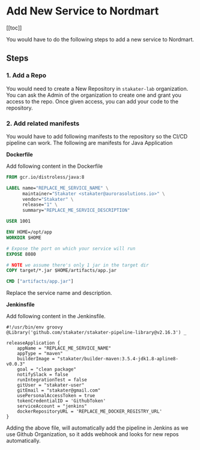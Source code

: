 # Add New Service to Nordmart

[[toc]]

You would have to do the following steps to add a new service to Nordmart.

## Steps

### 1. Add a Repo

You would need to create a New Repository in `stakater-lab` organization. You can ask the Admin of the organization to create one and grant you access to the repo. Once given access, you can add your code to the repository.

### 2. Add related manifests

You would have to add following manifests to the repository so the CI/CD pipeline can work. The following are manifests for Java Application

**Dockerfile**

Add following content in the Dockerfile

```Dockerfile
FROM gcr.io/distroless/java:8

LABEL name="REPLACE_ME_SERVICE_NAME" \
      maintainer="Stakater <stakater@aurorasolutions.io>" \
      vendor="Stakater" \
      release="1" \
      summary="REPLACE_ME_SERVICE_DESCRIPTION"

USER 1001

ENV HOME=/opt/app
WORKDIR $HOME

# Expose the port on which your service will run
EXPOSE 8080

# NOTE we assume there's only 1 jar in the target dir
COPY target/*.jar $HOME/artifacts/app.jar

CMD ["artifacts/app.jar"]
```

Replace the service name and description.

**Jenkinsfile**

Add following content in the Jenkinsfile.

```Jenkinsfile
#!/usr/bin/env groovy
@Library('github.com/stakater/stakater-pipeline-library@v2.16.3') _

releaseApplication {
    appName = "REPLACE_ME_SERVICE_NAME"
    appType = "maven"
    builderImage = "stakater/builder-maven:3.5.4-jdk1.8-apline8-v0.0.3"
    goal = "clean package"
    notifySlack = false
    runIntegrationTest = false
    gitUser = "stakater-user"
    gitEmail = "stakater@gmail.com"
    usePersonalAccessToken = true
    tokenCredentialID = 'GithubToken'
    serviceAccount = "jenkins"
    dockerRepositoryURL = 'REPLACE_ME_DOCKER_REGISTRY_URL'
}
```

Adding the above file, will automatically add the pipeline in Jenkins as we use Github Organization, so it adds webhook and looks for new repos automatically.
